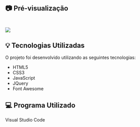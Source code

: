 

## :camera: Pré-visualização

<h1>
  <img src="https://i.ibb.co/YkYhk22/screencapture-file-C-Users-emers-Desktop-Meus-Projetos-Recriando-a-Interface-da-Netflix-index-html-2.png">
</h1>

## :bulb: Tecnologias Utilizadas 

O projeto foi desenvolvido utilizando as seguintes tecnologias:

- HTML5
- CSS3
- JavaScript
- JQuery
- Font Awesome 

## :computer: Programa Utilizado

Visual Studio Code

